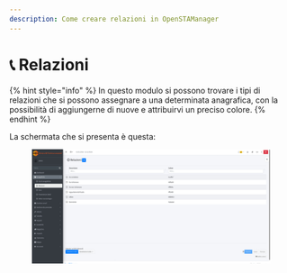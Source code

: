 ```yaml
---
description: Come creare relazioni in OpenSTAManager
---
```


# 📞 Relazioni

{% hint style="info" %}
In questo modulo si possono trovare i tipi di relazioni che si possono assegnare a una determinata anagrafica, con la possibilità di aggiungerne di nuove e attribuirvi un preciso colore.
{% endhint %}

La schermata che si presenta è questa:

<figure><img src="../../../.gitbook/assets/immagine (1) (1) (1).png" alt=""><figcaption></figcaption></figure>
